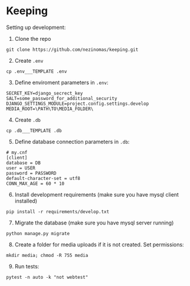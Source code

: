 # Keeping

Setting up development:

1. Clone the repo
```
git clone https://github.com/nezinomas/keeping.git
```

2. Create `.env`
```
cp .env___TEMPLATE .env
```

3. Define enviroment parameters in `.env`:
```
SECRET_KEY=django_secrect_key
SALT=some_password_for_additional_security
DJANGO_SETTINGS_MODULE=project.config.settings.develop
MEDIA_ROOT=\PATH\TO\MEDIA_FOLDER\
```

4. Create `.db`
```
cp .db___TEMPLATE .db
```

5. Define database connection parameters in `.db`:
```
# my.cnf
[client]
database = DB
user = USER
password = PASSWORD
default-character-set = utf8
CONN_MAX_AGE = 60 * 10
```

6. Install development requirements (make sure you have mysql client installed)
```
pip install -r requirements/develop.txt
```

7. Migrate the database (make sure you have mysql server running)
```
python manage.py migrate
```

8. Create a folder for media uploads if it is not created. Set permissions:
```
mkdir media; chmod -R 755 media
```

9. Run tests:
```
pytest -n auto -k "not webtest"
```
